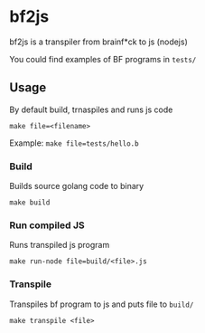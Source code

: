 # bf2js

bf2js is a transpiler from brainf*ck to js (nodejs)

You could find examples of BF programs in ```tests/```

## Usage

By default build, trnaspiles and runs js code

```make file=<filename>```

Example: ```make file=tests/hello.b```

### Build

Builds source golang code to binary

```make build ```


### Run compiled JS

Runs transpiled js program 

```make run-node file=build/<file>.js```

### Transpile 

Transpiles bf program to js and puts file to ```build/``` 

```make transpile <file> ```


